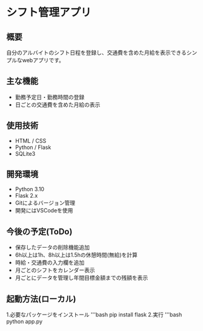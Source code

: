# シフト管理アプリ

## 概要
自分のアルバイトのシフト日程を登録し、交通費を含めた月給を表示できるシンプルなwebアプリです。

## 主な機能
- 勤務予定日・勤務時間の登録
- 日ごとの交通費を含めた月給の表示

## 使用技術
- HTML / CSS
- Python / Flask
- SQLite3

## 開発環境
- Python 3.10
- Flask 2.x
- Gitによるバージョン管理
- 開発にはVSCodeを使用

## 今後の予定(ToDo)
- 保存したデータの削除機能追加
- 6h以上は1h、8h以上は1.5hの休憩時間(無給)を計算
- 時給・交通費の入力欄を追加
- 月ごとのシフトをカレンダー表示
- 月ごとにデータを管理し年間目標金額までの残額を表示

## 起動方法(ローカル)
1.必要なパッケージをインストール
'''bash
pip install flask
2.実行
'''bash
python app.py
